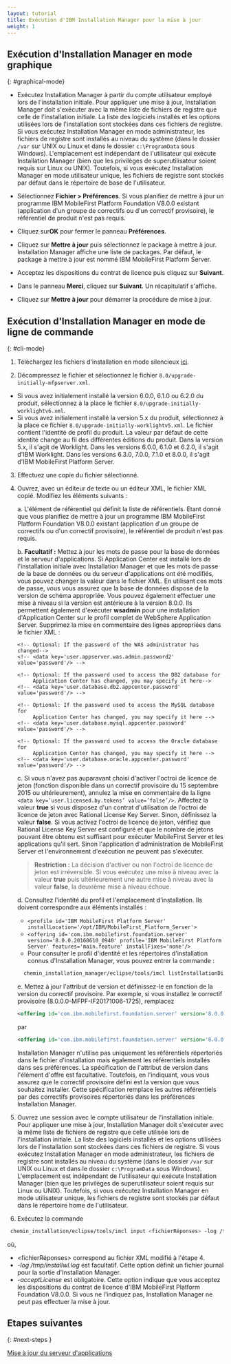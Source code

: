 ```yaml
---
layout: tutorial
title: Exécution d'IBM Installation Manager pour la mise à jour
weight: 1
---
```

<!-- NLS_CHARSET=UTF-8 -->
## Exécution d'Installation Manager en mode graphique
{: #graphical-mode}

* Exécutez Installation Manager à partir du compte utilisateur employé lors de l'installation initiale.
  Pour appliquer une mise à jour, Installation Manager doit s'exécuter avec la même liste de fichiers de registre que celle de l'installation initiale. La liste des logiciels installés et les options utilisées lors de l'installation sont stockées dans ces fichiers de registre. Si vous exécutez Installation Manager en mode administrateur, les fichiers de registre sont installés au niveau du système (dans le dossier `/var` sur UNIX ou Linux et dans le dossier `c:\ProgramData` sous Windows). L'emplacement est indépendant de l'utilisateur qui exécute Installation Manager (bien que les privilèges de superutilisateur soient requis sur Linux ou UNIX). Toutefois, si vous exécutez Installation Manager en mode utilisateur unique, les fichiers de registre sont stockés par défaut dans le répertoire de base de l'utilisateur.

* Sélectionnez **Fichier > Préférences**.
  Si vous planifiez de mettre à jour un programme IBM MobileFirst Platform Foundation V8.0.0 existant (application d'un groupe de correctifs ou d'un correctif provisoire), le référentiel de produit n'est pas requis.

* Cliquez sur**OK** pour fermer le panneau **Préférences**.

* Cliquez sur **Mettre à jour** puis sélectionnez le package à mettre à jour. Installation Manager affiche une liste de packages. Par défaut, le package à mettre à jour est nommé IBM MobileFirst Platform Server.

* Acceptez les dispositions du contrat de licence puis cliquez sur **Suivant**.

* Dans le panneau **Merci**, cliquez sur **Suivant**. Un récapitulatif s'affiche.

* Cliquez sur **Mettre à jour** pour démarrer la procédure de mise à jour.

## Exécution d'Installation Manager en mode de ligne de commande
{: #cli-mode}

1. Téléchargez les fichiers d'installation en mode silencieux [ici](http://public.dhe.ibm.com/software/products/en/MobileFirstPlatform/docs/v800/Silent_Install_Sample_Files.zip).

2. Décompressez le fichier et sélectionnez le fichier `8.0/upgrade-initially-mfpserver.xml`.
  - Si vous avez initialement installé la version 6.0.0, 6.1.0 ou 6.2.0 du produit, sélectionnez à la place le fichier `8.0/upgrade-initially-worklightv6.xml`.
  - Si vous avez initialement installé la version 5.x du produit, sélectionnez à la place ce fichier `8.0/upgrade-initially-worklightv5.xml`.
  Le fichier contient l'identité de profil du produit. La valeur par défaut de cette identité change au fil des différentes éditions du produit. Dans la version 5.x, il s'agit de Worklight. Dans les versions 6.0.0, 6.1.0 et 6.2.0, il s'agit d'IBM Worklight. Dans les versions 6.3.0, 7.0.0, 7.1.0 et 8.0.0, il s'agit d'IBM MobileFirst Platform Server.

3. Effectuez une copie du fichier sélectionné.

4. Ouvrez, avec un éditeur de texte ou un éditeur XML, le fichier XML copié. Modifiez les éléments suivants :

   a. L'élément de référentiel qui définit la liste de référentiels. Etant donné que vous planifiez de mettre à jour un programme IBM MobileFirst Platform Foundation V8.0.0 existant (application d'un groupe de correctifs ou d'un correctif provisoire), le référentiel de produit n'est pas requis.

   b. **Facultatif :** Mettez à jour les mots de passe pour la base de données et le serveur d'applications.
      Si Application Center est installé lors de l'installation initiale avec Installation Manager et que les mots de passe de la base de données ou du serveur d'applications ont été modifiés, vous pouvez changer la valeur dans le fichier XML. En utilisant ces mots de passe, vous vous assurez que la base de données dispose de la version de schéma appropriée. Vous pouvez également effectuer une mise à niveau si la version est antérieure à la version 8.0.0. Ils permettent également d'exécuter **wsadmin** pour une installation d'Application Center sur le profil complet de WebSphere Application Server. Supprimez la mise en commentaire des lignes appropriées dans le fichier XML :
      ```
      <!-- Optional: If the password of the WAS administrator has changed-->
      <!-- <data key='user.appserver.was.admin.password2' value='password'/> -->

      <!-- Optional: If the password used to access the DB2 database for
           Application Center has changed, you may specify it here-->
      <!-- <data key='user.database.db2.appcenter.password' value='password'/> -->

      <!-- Optional: If the password used to access the MySQL database for
           Application Center has changed, you may specify it here -->
      <!-- <data key='user.database.mysql.appcenter.password' value='password'/> -->

      <!-- Optional: If the password used to access the Oracle database for
           Application Center has changed, you may specify it here -->
      <!-- <data key='user.database.oracle.appcenter.password' value='password'/> -->
      ```

    c. Si vous n'avez pas auparavant choisi d'activer l'octroi de licence de jeton (fonction disponible dans un correctif provisoire du 15 septembre 2015 ou ultérieurement), annulez la mise en commentaire de la ligne `<data key=’user.licensed.by.tokens’ value=’false’/>`. Affectez la valeur **true** si vous disposez d'un contrat d'utilisation de l'octroi de licence de jeton avec Rational License Key Server. Sinon, définissez la valeur **false**.
      Si vous activez l'octroi de licence de jeton, vérifiez que Rational License Key Server est configuré et que le nombre de jetons pouvant être obtenu est suffisant pour exécuter MobileFirst Server et les applications qu'il sert. Sinon l'application d'administration de MobileFirst Server et l'environnement d'exécution ne peuvent pas s'exécuter.
      > **Restriction :** La décision d'activer ou non l'octroi de licence de jeton est irréversible. Si vous exécutez une mise à niveau avec la valeur **true** puis ultérieurement une autre mise à niveau avec la valeur **false**, la deuxième mise à niveau échoue.

    d. Consultez l'identité du profil et l'emplacement d'installation. Ils doivent correspondre aux éléments installés :
      * `<profile id='IBM MobileFirst Platform Server' installLocation='/opt/IBM/MobileFirst_Platform_Server'>`
      * `<offering id='com.ibm.mobilefirst.foundation.server' version='8.0.0.20160610_0940' profile='IBM MobileFirst Platform Server' features='main.feature' installFixes='none'/>`
      * Pour consulter le profil d'identité et les répertoires d'installation connus d'Installation Manager, vous pouvez entrer la commande :
    ```bash
      chemin_installation_manager/eclipse/tools/imcl listInstallationDirectories -verbose
    ```

    e. Mettez à jour l'attribut de version et définissez-le en fonction de la version du correctif provisoire.
       Par exemple, si vous installez le correctif provisoire (8.0.0.0-MFPF-IF20171006-1725), remplacez

      ```xml
      <offering id='com.ibm.mobilefirst.foundation.server' version='8.0.0.20160610_0940' profile='IBM MobileFirst Platform Server' features='main.feature' installFixes='none'/>
      ```

      par

      ```xml
      <offering id='com.ibm.mobilefirst.foundation.server' version='8.0.0.20171006-1725' profile='IBM MobileFirst Platform Server' features='main.feature' installFixes='none'/>
      ```

      Installation Manager n'utilise pas uniquement les référentiels répertoriés dans le fichier d'installation mais également les référentiels installés dans ses préférences. La spécification de l'attribut de version dans l'élément d'offre est facultative. Toutefois, en l'indiquant, vous vous assurez que le correctif provisoire défini est la version que vous souhaitez installer. Cette spécification remplace les autres référentiels par des correctifs provisoires répertoriés dans les préférences Installation Manager.

5. Ouvrez une session avec le compte utilisateur de l'installation initiale.
    Pour appliquer une mise à jour, Installation Manager doit s'exécuter avec la même liste de fichiers de registre que celle utilisée lors de l'installation initiale. La liste des logiciels installés et les options utilisées lors de l'installation sont stockées dans ces fichiers de registre. Si vous exécutez Installation Manager en mode administrateur, les fichiers de registre sont installés au niveau du système (dans le dossier `/var` sur UNIX ou Linux et dans le dossier `c:\ProgramData` sous Windows). L'emplacement est indépendant de l'utilisateur qui exécute Installation Manager (bien que les privilèges de superutilisateur soient requis sur Linux ou UNIX). Toutefois, si vous exécutez Installation Manager en mode utilisateur unique, les fichiers de registre sont stockés par défaut dans le répertoire home de l'utilisateur.

6. Exécutez la commande
  ```bash
   chemin_installation/eclipse/tools/imcl input <fichierRéponses> -log /tmp/installwl.log -acceptLicense
  ```
   où,
   * <fichierRéponses> correspond au fichier XML modifié à l'étape 4.
   * *-log /tmp/installwl.log* est facultatif. Cette option définit un fichier journal pour la sortie d'Installation Manager.
   * *-acceptLicense* est obligatoire. Cette option indique que vous acceptez les dispositions du contrat de licence d'IBM MobileFirst Platform Foundation V8.0.0. Si vous ne l'indiquez pas, Installation Manager ne peut pas effectuer la mise à jour.

## Etapes suivantes
{: #next-steps }

[Mise à jour du serveur d'applications](../appserver-update)

